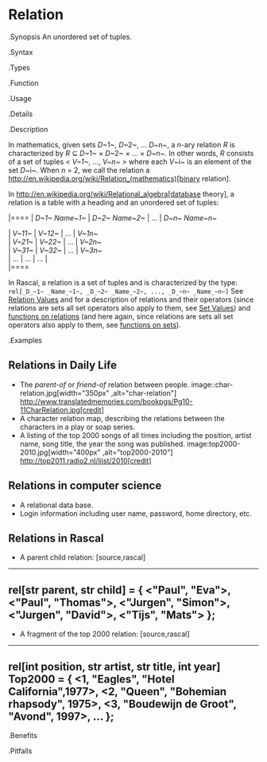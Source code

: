 # Relation

.Synopsis
An unordered set of tuples.

.Syntax

.Types

.Function
       
.Usage

.Details

.Description

In mathematics, given sets _D_~1~, _D_~2~, ... _D_~n~, a
_n_-ary relation _R_ is characterized by _R_ &subseteq;  _D_~1~ &times; _D_~2~ &times; ... &times; _D_~n~.
In other words, _R_ consists of a set of tuples < _V~1~_, ..., _V~n~_ > where each _V_~i~ is an element of
the set _D_~i~. When _n_ = 2, we call the relation a http://en.wikipedia.org/wiki/Relation_(mathematics)[binary relation].

In http://en.wikipedia.org/wiki/Relational_algebra[database theory], a relation is a table with a heading and an unordered set of tuples:

|====
| _D~1~ Name~1~_ | _D~2~ Name~2~_ | ... | _D~n~ Name~n~_

| _V~11~_        | _V~12~_        | ... | _V~1n~_       
| _V~21~_        | _V~22~_        | ... | _V~2n~_        
| _V~31~_        | _V~32~_        | ... | _V~3n~_        
| ...            | ...            | ... |                
|====



In Rascal, a relation is a set of tuples and is characterized by the type:
`rel[_D_~1~ _Name_~1~, _D_~2~ _Name_~2~, ..., _D_~n~ _Name_~n~]` 
See [Relation Values]((Rascal:Values-Relation)) and  for a description of relations and their operators
(since relations are sets all set operators also apply to them, see [Set Values]((Rascal:Values-Set)))
and [functions on relations]((Libraries:Libraries-Relation))
(and here again, since relations are sets all set operators also apply to them, 
see [functions on sets]((Libraries:Libraries-Set))).


.Examples
## Relations in Daily Life

*  The _parent-of_ or _friend-of_ relation between people.
   image::char-relation.jpg[width="350px" ,alt="char-relation"]
   http://www.translatedmemories.com/bookpgs/Pg10-11CharRelation.jpg[credit]
*  A character relation map, describing the relations between the characters in a play or soap series.
*  A listing of the top 2000 songs of all times including the position, artist name, song title, the year the song was published.
   image:top2000-2010.jpg[width="400px" ,alt="top2000-2010"]
   http://top2011.radio2.nl/lijst/2010[credit]


## Relations in computer science

*  A relational data base.
*  Login information including user name, password, home directory, etc.


## Relations in Rascal

*  A parent child relation:
[source,rascal]
----
rel[str parent, str child] = {
<"Paul", "Eva">,
<"Paul", "Thomas">,
<"Jurgen", "Simon">,
<"Jurgen", "David">,
<"Tijs", "Mats">
};
----
*  A fragment of the top 2000 relation:
[source,rascal]
----
rel[int position, str artist, str title, int year] Top2000 = {
<1, "Eagles", "Hotel California",1977>,
<2, "Queen", "Bohemian rhapsody", 1975>,
<3, "Boudewijn de Groot", "Avond", 1997>,
...
};
----

.Benefits

.Pitfalls

